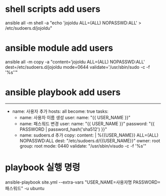 # shell scripts add users
ansible all -m shell -a "echo 'jojoldu  ALL=(ALL)   NOPASSWD:ALL' > /etc/sudoers.d/jojoldu"

# ansible module add users
ansible all -m copy -a "content='jojoldu ALL=(ALL) NOPASSWD:ALL' dest=/etc/sudoers.d/jojoldu mode=0644 validate='/usr/sbin/sudo -c -f  \'%s\''"


# ansible playbook add users
---
- name: 사용자 추가
  hosts: all
  become: true
  tasks:
    - name: 사용자 이름 생성
      user:
        name: "{{ USER_NAME }}"
    - name: 패스워드 변경
      user:
        name: "{{ USER_NAME }}"
        password: "{{ PASSWORD | password_hash('sha512') }}"
    - name: sudoers.d 추가
      copy:
        content: |
          %{{USER_NAME}} ALL=(ALL) NOPASSWD:ALL
        dest: "/etc/sudoers.d/{{USER_NAME}}"
        owner: root
        group: root
        mode: 0440
        validate: "/usr/sbin/visudo -c -f '%s'"

# playbook 실행 명령
ansible-playbook site.yml --extra-vars "USER_NAME=사용자명 PASSWORD=패스워드" -u ubuntu
